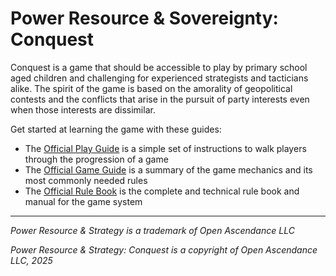 # Power Resource & Sovereignty: Conquest

Conquest is a game that should be accessible to play by primary school aged children and challenging for
experienced strategists and tacticians alike. The spirit of the game is based on the amorality of geopolitical
contests and the conflicts that arise in the pursuit of party interests even when those interests are dissimilar.   

Get started at learning the game with these guides:

 * The [Official Play Guide](./Play-Guide.md) is a simple set of instructions to walk players through the progression of a game
 * The [Official Game Guide](./Game-Guide.md) is a summary of the game mechanics and its most commonly needed rules
 * The [Official Rule Book](./Rule-Book/index.md) is the complete and technical rule book and manual for the game system

---

*Power Resource & Strategy is a trademark of Open Ascendance LLC*

*Power Resource & Strategy: Conquest is a copyright of Open Ascendance LLC, 2025*
